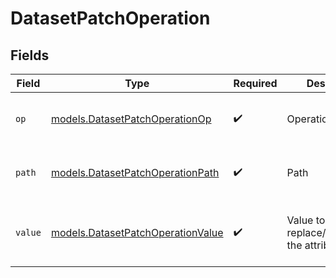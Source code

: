 # DatasetPatchOperation


## Fields

| Field                                                                        | Type                                                                         | Required                                                                     | Description                                                                  | Example                                                                      |
| ---------------------------------------------------------------------------- | ---------------------------------------------------------------------------- | ---------------------------------------------------------------------------- | ---------------------------------------------------------------------------- | ---------------------------------------------------------------------------- |
| `op`                                                                         | [models.DatasetPatchOperationOp](../models/datasetpatchoperationop.md)       | :heavy_check_mark:                                                           | Operation                                                                    | {<br/>"value": "replace"<br/>}                                               |
| `path`                                                                       | [models.DatasetPatchOperationPath](../models/datasetpatchoperationpath.md)   | :heavy_check_mark:                                                           | Path                                                                         | {<br/>"value": "name"<br/>}                                                  |
| `value`                                                                      | [models.DatasetPatchOperationValue](../models/datasetpatchoperationvalue.md) | :heavy_check_mark:                                                           | Value to replace/add/remove the attribute                                    | {<br/>"value": "New name"<br/>}                                              |
